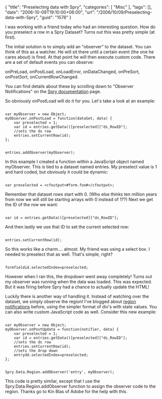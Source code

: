 {
	"title": "Preselecting data with Spry",
	"categories": [
		"Misc"
	],
	"tags": [],
	"date": "2006-10-09T19:10:00+06:00",
	"url": "/2006/10/09/Preselecting-data-with-Spry",
	"guid": "1576"
}

I was working with a friend today who had an interesting question. How do you preselect a row in a Spry Dataset? Turns out this was pretty simple (at first).
<!--more-->
The initial solution is to simply add an "observer" to the dataset. You can think of this as a watcher. He will sit there until a certain event (the one he cares about) is fired. At that point he will then execute custom code. There are a set of default events you can observe:

onPreLoad, onPostLoad, onLoadError, onDataChanged, onPreSort, onPostSort, onCurrentRowChanged.

You can find details about these by scrolling down to "Observer Notifications" on the <a href="http://labs.adobe.com/technologies/spry/articles/data_set_overview/">Spry documentation</a> page.

So obviously onPostLoad will do it for you. Let's take a look at an example:

<code>
var myObserver = new Object;
myObserver.onPostLoad = function(dataSet, data) {
 	var preselected = 1;
 	var id = entries.getData()[preselected]["ds_RowID"];
 	//sets the ds row
 	entries.setCurrentRow(id);
};
 
entries.addObserver(myObserver);
</code>

In this example I created a function within a JavaScript object named myObserver. This is tied to a dataset named entries. My preselect value is 1 and hard coded, but obviously it could be dynamic:

<code>
var preselected = &lt;cfoutput&gt;#form.foo#&lt;/cfoutput&gt;;
</code>

Remember that dataset rows start with 0. (Who else thinks ten million years from now we will still be starting arrays with 0 instead of 1??) Next we get the ID of the row we want:

<code>
var id = entries.getData()[preselected]["ds_RowID"];
</code>

And then lastly we use that ID to set the current selected row:

<code>
entries.setCurrentRow(id);
</code>

So this works like a charm.... almost. My friend was using a select box. I needed to preselect that as well. That's simple, right?

<code>
formfieldid.selectedIndex=preselected;
</code>

However when I ran this, the dropdown went away completely! Turns out my observer was running when the data was loaded. This was expected. But it was firing before Spry had a chance to actually update the HTML!

Luckily there is another way of handling it. Instead of watching over the dataset, we simply observe the region! I've blogged about <a href="http://ray.camdenfamily.com/index.cfm/2006/7/14/New-features-in-Spry#more">region notifications</a> before, using the simpler format of div's with state values. You can also write custom JavaScript code as well. Consider this new example:

<code>
var myObserver = new Object;
myObserver.onPostUpdate = function(notifier, data) {
	var preselected = 1;
	var id = entries.getData()[preselected]["ds_RowID"];
	//sets the ds row
	entries.setCurrentRow(id);
	//sets the drop down
	entrydd.selectedIndex=preselected;
};

Spry.Data.Region.addObserver('entry', myObserver);
</code>

This code is pretty similar, except that I use the Spry.Data.Region.addObserver function to assign the observer code to the region. Thanks go to Kin Blas of Adobe for the help with this.